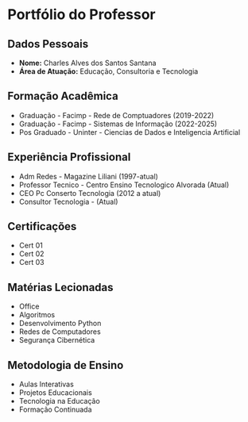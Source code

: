 # Portfólio do Professor


## Dados Pessoais
- **Nome:** Charles Alves dos Santos Santana
- **Área de Atuação:** Educação, Consultoria e Tecnologia

## Formação Acadêmica
- Graduação - Facimp - Rede de Comptuadores (2019-2022)
- Graduação - Facimp - Sistemas de Informação (2022-2025)
- Pos Graduado - Uninter - Ciencias de Dados e Inteligencia Artificial

## Experiência Profissional
- Adm Redes - Magazine Liliani (1997-atual)
- Professor Tecnico - Centro Ensino Tecnologico Alvorada (Atual)
- CEO Pc Conserto Tecnologia (2012 a atual)
- Consultor Tecnologia - (Atual)

## Certificações
- Cert 01
- Cert 02
- Cert 03

## Matérias Lecionadas
- Office
- Algoritmos
- Desenvolvimento Python
- Redes de Computadores
- Segurança Cibernética

## Metodologia de Ensino
- Aulas Interativas
- Projetos Educacionais
- Tecnologia na Educação
- Formação Continuada

